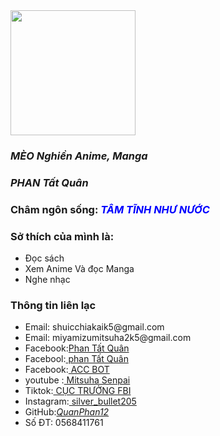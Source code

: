 <!DOCTYPE html>
<html lang="en">
  <head>
    <meta charset="UTF-8" />
    <meta name="viewport" content="width=device-width, initial-scale=1"/>
    <link rel="icon" href="https://github.com/settings/security-log"/>
    <title>Mèo Nghiền Anime</title>
  </head>
  <body>
    <img
      width="200"
      src="https://i.pinimg.com/236x/da/1f/7c/da1f7c06bde9d3b6dce7a2c2fd75e642.jpg"/>
    <h3> <i>MÈO Nghiền Anime, Manga</i></h3>
    <h3><i>PHAN Tất Quân</i></h3>
    <dip> 
        <h3>
           Châm ngôn sống: <font color="blue"><i> TÂM TĨNH NHƯ NƯỚC </i> </font>
        </h3>
    </dip>
    <dip>
      <h3>Sở thích của mình là:</h3>
       <ul>
        <li>Đọc sách</li>
        <li>Xem Anime Và đọc Manga</li>
        <li>Nghe nhạc</li>
      </ul>
    </dip>
    <footer>
        <h3> Thông tin liên lạc </h3>
        <ul>
            <li>Email: shuicchiakaik5@gmail.com</li>
            <li>Email: miyamizumitsuha2k5@gmail.com</li>
            <li>Facebook:<a href="https://www.facebook.com/phantatquan2k5">Phan Tất Quân </a></li>
            <li>Facebool:<a href="http://www.facebook.com/pquan2005"> phan Tất Quân</a></li>
            <li>Facebook:<a href="https://www.facebook.com/profile.php?id=61555442279651"> ACC BOT </a></li>
            <li> youtube :<a href ="https://www.youtube.com/channel/UCFgj5OBh0P4SEXraQJlZfEQ">  Mitsuha Senpai</a></li>
            <li>Tiktok:<a href="https://www.tiktok.com/@shuichiakaik5?is_from_webapp=1&sender_device=pc">  CỤC TRƯỞNG FBI</a></li>
            <li>Instagram:<a href="https://www.instagram.com/silver_bullet205/">   silver_bullet205</a></li>
            <li>GitHub:<a href="https://github.com/QuanPhan12"><i>QuanPhan12</i></a></li>
            <li>Số ĐT: 0568411761 </li>
        </ul>
            <head>
            <style>
            body {
              background-image: url('https://i.pinimg.com/564x/28/61/d3/2861d3ae0464db2bb08008b4b03262f8.jpg');
              background-repeat: no-repeat;
              background-attachment: fixed;  
              background-size: cover;
            }
          </style>
         </head>
  </body>
</html>
